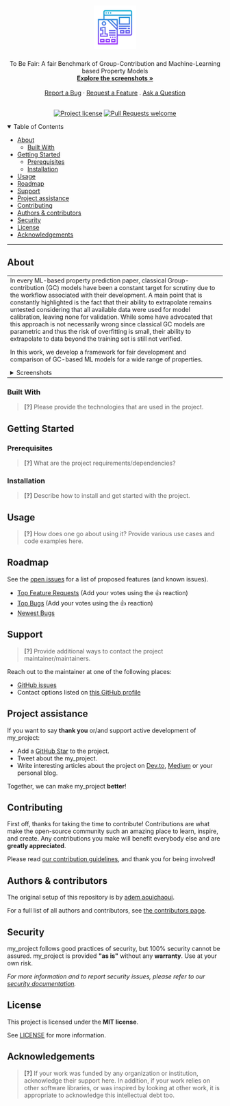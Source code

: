 <h1 align="center">
  <a href="https://github.com/arnaou/my_project">
    <!-- Please provide path to your logo here -->
    <img src="docs/images/logo.svg" alt="Logo" width="100" height="100">
  </a>
</h1>

<div align="center">
  To Be Fair: A fair Benchmark of Group-Contribution and Machine-Learning based Property Models
  <br />
  <a href="#about"><strong>Explore the screenshots »</strong></a>
  <br />
  <br />
  <a href="https://github.com/arnaou/my_project/issues/new?assignees=&labels=bug&template=01_BUG_REPORT.md&title=bug%3A+">Report a Bug</a>
  ·
  <a href="https://github.com/arnaou/my_project/issues/new?assignees=&labels=enhancement&template=02_FEATURE_REQUEST.md&title=feat%3A+">Request a Feature</a>
  .
  <a href="https://github.com/arnaou/my_project/issues/new?assignees=&labels=question&template=04_SUPPORT_QUESTION.md&title=support%3A+">Ask a Question</a>
</div>

<div align="center">
<br />

[![Project license](https://img.shields.io/badge/license-MIT-orange?style=flat-square)](LICENSE)
[![Pull Requests welcome](https://img.shields.io/badge/PRs-welcome-ff69b4.svg?style=flat-square)](https://github.com/arnaou/my_project/issues?q=is%3Aissue+is%3Aopen+label%3A%22help+wanted%22)


</div>

<details open="open">
<summary>Table of Contents</summary>

- [About](#about)
  - [Built With](#built-with)
- [Getting Started](#getting-started)
  - [Prerequisites](#prerequisites)
  - [Installation](#installation)
- [Usage](#usage)
- [Roadmap](#roadmap)
- [Support](#support)
- [Project assistance](#project-assistance)
- [Contributing](#contributing)
- [Authors & contributors](#authors--contributors)
- [Security](#security)
- [License](#license)
- [Acknowledgements](#acknowledgements)

</details>

---

## About

<table><tr><td>
In every ML-based property prediction paper, classical Group-contribution (GC) models
have been a constant target for scrutiny due to the workflow associated with their development.
A main point that is constantly highlighted is the fact that their ability to extrapolate
remains untested considering that all available data were used for model calibration, leaving none for validation.
While some have advocated that this approach is not necessarily wrong since classical GC models are parametric
and thus the risk of overfitting is small, their ability to extrapolate to data beyond the training set is still
not verified. 

In this work, we develop a framework for fair development and comparison of GC-based ML
models for a wide range of properties.
<details>
<summary>Screenshots</summary>
<br>

|                          Classical Approach                           |                             Fair Approach                              |
|:---------------------------------------------------------------------:|:----------------------------------------------------------------------:|
| <img src="docs/images/screenshot.png" title="Home Page" width="100%"> | <img src="docs/images/screenshot.png" title="Login Page" width="100%"> |

</details>

</td></tr></table>

### Built With

> **[?]**
> Please provide the technologies that are used in the project.

## Getting Started

### Prerequisites

> **[?]**
> What are the project requirements/dependencies?

### Installation

> **[?]**
> Describe how to install and get started with the project.

## Usage

> **[?]**
> How does one go about using it?
> Provide various use cases and code examples here.

## Roadmap

See the [open issues](https://github.com/arnaou/my_project/issues) for a list of proposed features (and known issues).

- [Top Feature Requests](https://github.com/arnaou/my_project/issues?q=label%3Aenhancement+is%3Aopen+sort%3Areactions-%2B1-desc) (Add your votes using the 👍 reaction)
- [Top Bugs](https://github.com/arnaou/my_project/issues?q=is%3Aissue+is%3Aopen+label%3Abug+sort%3Areactions-%2B1-desc) (Add your votes using the 👍 reaction)
- [Newest Bugs](https://github.com/arnaou/my_project/issues?q=is%3Aopen+is%3Aissue+label%3Abug)

## Support

> **[?]**
> Provide additional ways to contact the project maintainer/maintainers.

Reach out to the maintainer at one of the following places:

- [GitHub issues](https://github.com/arnaou/my_project/issues/new?assignees=&labels=question&template=04_SUPPORT_QUESTION.md&title=support%3A+)
- Contact options listed on [this GitHub profile](https://github.com/arnaou)

## Project assistance

If you want to say **thank you** or/and support active development of my_project:

- Add a [GitHub Star](https://github.com/arnaou/my_project) to the project.
- Tweet about the my_project.
- Write interesting articles about the project on [Dev.to](https://dev.to/), [Medium](https://medium.com/) or your personal blog.

Together, we can make my_project **better**!

## Contributing

First off, thanks for taking the time to contribute! Contributions are what make the open-source community such an amazing place to learn, inspire, and create. Any contributions you make will benefit everybody else and are **greatly appreciated**.


Please read [our contribution guidelines](docs/CONTRIBUTING.md), and thank you for being involved!

## Authors & contributors

The original setup of this repository is by [adem aouichaoui](https://github.com/arnaou).

For a full list of all authors and contributors, see [the contributors page](https://github.com/arnaou/my_project/contributors).

## Security

my_project follows good practices of security, but 100% security cannot be assured.
my_project is provided **"as is"** without any **warranty**. Use at your own risk.

_For more information and to report security issues, please refer to our [security documentation](docs/SECURITY.md)._

## License

This project is licensed under the **MIT license**.

See [LICENSE](LICENSE) for more information.

## Acknowledgements

> **[?]**
> If your work was funded by any organization or institution, acknowledge their support here.
> In addition, if your work relies on other software libraries, or was inspired by looking at other work, it is appropriate to acknowledge this intellectual debt too.
